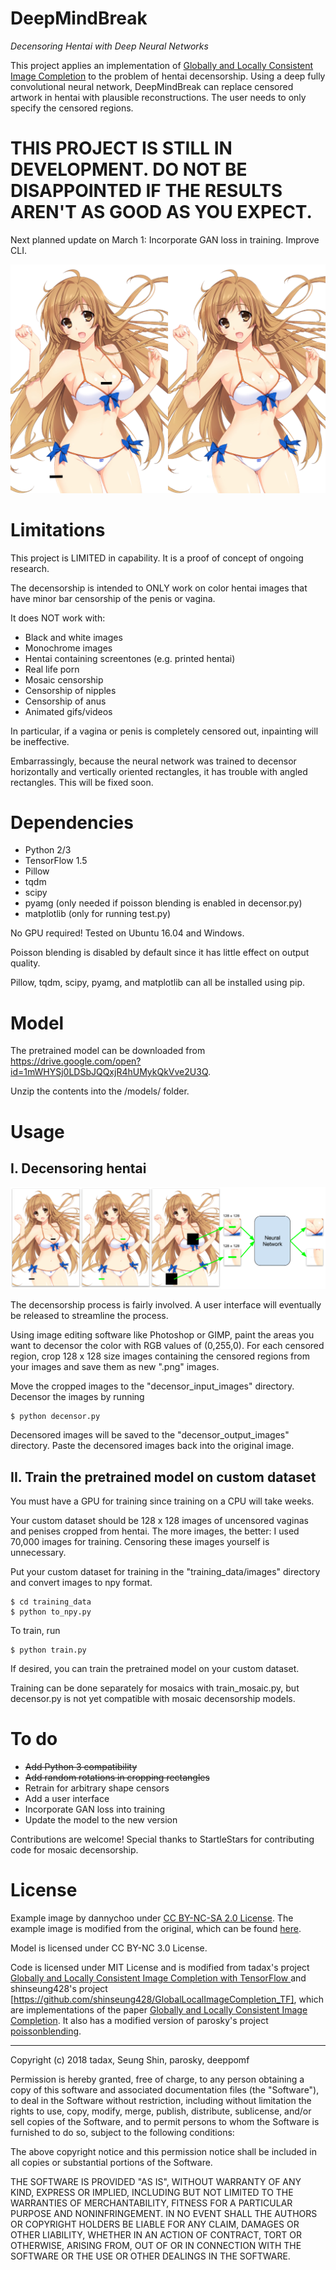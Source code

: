 # DeepMindBreak
*Decensoring Hentai with Deep Neural Networks*

This project applies an implementation of [Globally and Locally Consistent Image Completion](http://hi.cs.waseda.ac.jp/%7Eiizuka/projects/completion/data/completion_sig2017.pdf) to the problem of hentai decensorship. Using a deep fully convolutional neural network, DeepMindBreak can replace censored artwork in hentai with plausible reconstructions. The user needs to only specify the censored regions.

# **THIS PROJECT IS STILL IN DEVELOPMENT. DO NOT BE DISAPPOINTED IF THE RESULTS AREN'T AS GOOD AS YOU EXPECT.**

Next planned update on March 1: Incorporate GAN loss in training. Improve CLI.

![Censored, decensored](/readme_images/collage.png)

# Limitations

This project is LIMITED in capability. It is a proof of concept of ongoing research.

The decensorship is intended to ONLY work on color hentai images that have minor bar censorship of the penis or vagina.

It does NOT work with:
- Black and white images
- Monochrome images
- Hentai containing screentones (e.g. printed hentai)
- Real life porn
- Mosaic censorship
- Censorship of nipples
- Censorship of anus
- Animated gifs/videos

In particular, if a vagina or penis is completely censored out, inpainting will be ineffective.

Embarrassingly, because the neural network was trained to decensor horizontally and vertically oriented rectangles, it has trouble with angled rectangles. This will be fixed soon.

# Dependencies

- Python 2/3
- TensorFlow 1.5
- Pillow
- tqdm
- scipy
- pyamg (only needed if poisson blending is enabled in decensor.py)
- matplotlib (only for running test.py)

No GPU required! Tested on Ubuntu 16.04 and Windows.

Poisson blending is disabled by default since it has little effect on output quality.

Pillow, tqdm, scipy, pyamg, and matplotlib can all be installed using pip.

# Model
The pretrained model can be downloaded from https://drive.google.com/open?id=1mWHYSj0LDSbJQQxjR4hUMykQkVve2U3Q.

Unzip the contents into the /models/ folder.

# Usage

## I. Decensoring hentai

![Guide](/readme_images/guide.png)

The decensorship process is fairly involved. A user interface will eventually be released to streamline the process.

Using image editing software like Photoshop or GIMP, paint the areas you want to decensor the color with RGB values of (0,255,0). For each censored region, crop 128 x 128 size images containing the censored regions from your images and save them as new ".png" images.

Move the cropped images to the "decensor_input_images" directory. Decensor the images by running

```
$ python decensor.py
```

Decensored images will be saved to the "decensor_output_images" directory. Paste the decensored images back into the original image.

## II. Train the pretrained model on custom dataset

You must have a GPU for training since training on a CPU will take weeks.

Your custom dataset should be 128 x 128 images of uncensored vaginas and penises cropped from hentai. The more images, the better: I used 70,000 images for training. Censoring these images yourself is unnecessary.

Put your custom dataset for training in the "training_data/images" directory and convert images to npy format.

```
$ cd training_data
$ python to_npy.py
```

To train, run

```
$ python train.py
```

If desired, you can train the pretrained model on your custom dataset.

Training can be done separately for mosaics with train_mosaic.py, but decensor.py is not yet compatible with mosaic decensorship models.

# To do
- ~~Add Python 3 compatibility~~
- ~~Add random rotations in cropping rectangles~~
- Retrain for arbitrary shape censors
- Add a user interface
- Incorporate GAN loss into training
- Update the model to the new version

Contributions are welcome! Special thanks to StartleStars for contributing code for mosaic decensorship.

# License

Example image by dannychoo under [CC BY-NC-SA 2.0 License](https://creativecommons.org/licenses/by-nc-sa/2.0/). The example image is modified from the original, which can be found [here](https://www.flickr.com/photos/dannychoo/16081096643/in/photostream/).

Model is licensed under CC BY-NC 3.0 License.

Code is licensed under MIT License and is modified from tadax's project [Globally and Locally Consistent Image Completion with TensorFlow ](https://github.com/tadax/glcic) and shinseung428's project [https://github.com/shinseung428/GlobalLocalImageCompletion_TF], which are implementations of the paper [Globally and Locally Consistent Image Completion](http://hi.cs.waseda.ac.jp/%7Eiizuka/projects/completion/data/completion_sig2017.pdf). It also has a modified version of parosky's project [poissonblending](https://github.com/parosky/poissonblending).

---

Copyright (c) 2018 tadax, Seung Shin, parosky, deeppomf

Permission is hereby granted, free of charge, to any person obtaining a copy
of this software and associated documentation files (the "Software"), to deal
in the Software without restriction, including without limitation the rights
to use, copy, modify, merge, publish, distribute, sublicense, and/or sell
copies of the Software, and to permit persons to whom the Software is
furnished to do so, subject to the following conditions:

The above copyright notice and this permission notice shall be included in all
copies or substantial portions of the Software.

THE SOFTWARE IS PROVIDED "AS IS", WITHOUT WARRANTY OF ANY KIND, EXPRESS OR
IMPLIED, INCLUDING BUT NOT LIMITED TO THE WARRANTIES OF MERCHANTABILITY,
FITNESS FOR A PARTICULAR PURPOSE AND NONINFRINGEMENT. IN NO EVENT SHALL THE
AUTHORS OR COPYRIGHT HOLDERS BE LIABLE FOR ANY CLAIM, DAMAGES OR OTHER
LIABILITY, WHETHER IN AN ACTION OF CONTRACT, TORT OR OTHERWISE, ARISING FROM,
OUT OF OR IN CONNECTION WITH THE SOFTWARE OR THE USE OR OTHER DEALINGS IN THE
SOFTWARE.
